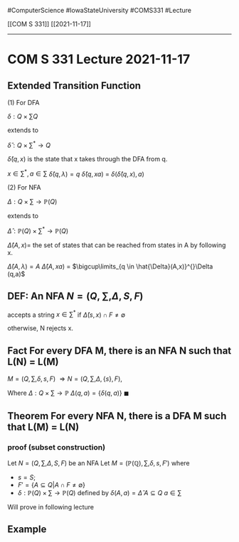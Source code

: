 #ComputerScience  #IowaStateUniversity  #COMS331 
#Lecture

[[COM S 331]] [[2021-11-17]]

---

# COM S 331 Lecture 2021-11-17

## Extended Transition Function

 (1) For DFA

$\delta : Q \times \sum Q$

extends to 

$\hat{\delta} : Q \times \sum^* \rightarrow Q$

$\hat{\delta}(q,x)$ is the state that x takes through the DFA from q.

$x \in \sum^*, a \in \sum$
$\hat{\delta}(q,\lambda) = q$
$\hat{\delta}(q, xa)$ = $\delta(\hat{\delta}(q,x),a)$


(2) For NFA


$\Delta : Q \times \sum \rightarrow \mathbb{P}(Q)$

extends to 

$\hat{\Delta} : \mathbb{P}(Q) \times \sum^* \rightarrow \mathbb{P}(Q)$

$\hat{\Delta}(A, x)=$ the set of states that can be reached from states in A by following x.


$\hat{\Delta}(A, \lambda) = A$
$\hat{\Delta}(A, xa)$ = $\bigcup\limits_{q \in  \hat{\Delta}(A,x)}^{}\Delta (q,a)$

## DEF: An NFA $N = (Q, \sum, \Delta, S ,F)$
accepts a string $x \in \sum^*$ if $\hat{\Delta}(s,x) \cap F \not= \emptyset$

otherwise, N rejects x.

## Fact For every DFA M, there is an NFA N such that L(N) = L(M)

$M = (Q, \sum, \delta, s, F)$
$\Rightarrow N = (Q, \sum, \Delta, \{s\},F)$,

Where $\Delta: Q \times \sum \rightarrow \mathbb{P}$
$\Delta(q,a) = \{\delta(q,a)\}$ $\blacksquare$

## Theorem  For every NFA N, there is a DFA M such that L(M) = L(N)


### proof (subset construction)

Let $N = (Q, \sum, \Delta, S, F)$ be an NFA
Let $M = (\mathbb{P(Q)}, \sum, \delta, s, F')$ where 

- $s = S;$
- $F' = \{A \subseteq Q | A \cap F \not= \emptyset\}$
- $\delta : \mathbb{P}(Q) \times \sum \rightarrow \mathbb{P}(Q)$
	defined by $\delta(A, a) = \hat{\Delta}$
	$A \subseteq Q$
	$a \in \sum$
	
Will prove in following lecture 

## Example 

